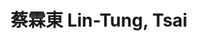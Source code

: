 ---
chinese_name: 蔡霖東
english_name: Lin-Tung, Tsai
title: 蔡霖東 Lin-Tung, Tsai
id: lintungtsai
collection: members
type: full-time research assistant
position: Full-time Research Assistant 
department: 123
image_path: https://source.unsplash.com/collection/139386/600x600?a=.png
collection: members
photo: ft_ra/bio-photo.jpg
blurb: 123
---